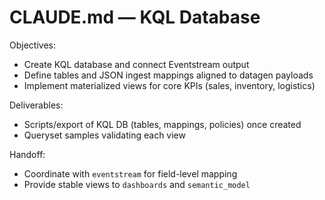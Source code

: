 # CLAUDE.md — KQL Database

Objectives:
- Create KQL database and connect Eventstream output
- Define tables and JSON ingest mappings aligned to datagen payloads
- Implement materialized views for core KPIs (sales, inventory, logistics)

Deliverables:
- Scripts/export of KQL DB (tables, mappings, policies) once created
- Queryset samples validating each view

Handoff:
- Coordinate with `eventstream` for field-level mapping
- Provide stable views to `dashboards` and `semantic_model`

